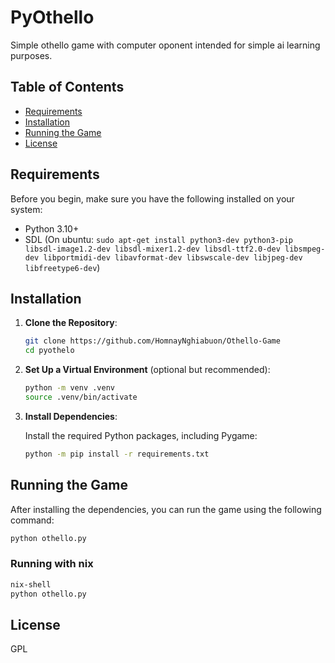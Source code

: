 # PyOthello

Simple othello game with computer oponent intended for simple ai learning purposes.

## Table of Contents

- [Requirements](#requirements)
- [Installation](#installation)
- [Running the Game](#running-the-game)
- [License](#license)

## Requirements

Before you begin, make sure you have the following installed on your system:

- Python 3.10+
- SDL (On ubuntu: `sudo apt-get install python3-dev python3-pip libsdl-image1.2-dev libsdl-mixer1.2-dev libsdl-ttf2.0-dev libsmpeg-dev libportmidi-dev libavformat-dev libswscale-dev libjpeg-dev libfreetype6-dev`)

## Installation

1. **Clone the Repository**:

   ```bash
   git clone https://github.com/HomnayNghiabuon/Othello-Game
   cd pyothelo
   ```

2. **Set Up a Virtual Environment** (optional but recommended):

   ```bash
   python -m venv .venv
   source .venv/bin/activate
   ```

3. **Install Dependencies**:

   Install the required Python packages, including Pygame:

   ```bash
   python -m pip install -r requirements.txt
   ```

## Running the Game

After installing the dependencies, you can run the game using the following command:

```bash
python othello.py
```

### Running with nix

```bash
nix-shell
python othello.py
```

## License

GPL
